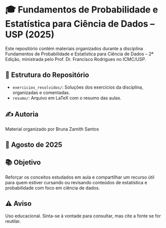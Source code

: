 # 🎓 Fundamentos de Probabilidade e Estatística para Ciência de Dados – USP (2025)
Este repositório contém materiais organizados durante a disciplina Fundamentos de Probabilidade e Estatística para Ciência de Dados – 2ª Edição, ministrada pelo Prof. Dr. Francisco Rodrigues no ICMC/USP.

## 📁 Estrutura do Repositório
- `exercicios_resolvidos/`: Soluções dos exercícios da disciplina, organizadas e comentadas.
- `resumo/`: Arquivo em LaTeX com o resumo das aulas.

## ✍️ Autoria
Material organizado por Bruna Zamith Santos

## 📅 Agosto de 2025

## 📚 Objetivo
Reforçar os conceitos estudados em aula e compartilhar um recurso útil para quem estiver cursando ou revisando conteúdos de estatística e probabilidade com foco em ciência de dados.

## ⚠️ Aviso
Uso educacional. Sinta-se à vontade para consultar, mas cite a fonte se for reutilar.
